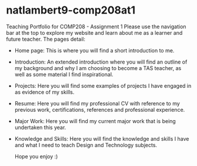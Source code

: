 # natlambert9-comp208at1
Teaching Portfolio for COMP208 - Assignment 1
Please use the navigation bar at the top to explore my website and learn about me as a learner and future teacher.
The pages detail:
- Home page: This is where you will find a short introduction to me.
- Introduction: An extended introduction where you will find an outline of my background and why I am choosing to become a TAS teacher, as well as some material I find inspirational.
- Projects: Here you will find some examples of projects I have engaged in as evidence of my skills.
- Resume: Here you will find my professional CV with reference to my previous work, certifications, references and professional experience.
- Major Work: Here you will find my current major work that is being undertaken this year.
- Knowledge and Skills: Here you will find the knowledge and skills I have and what I need to teach Design and Technology subjects.

  Hope you enjoy :)
